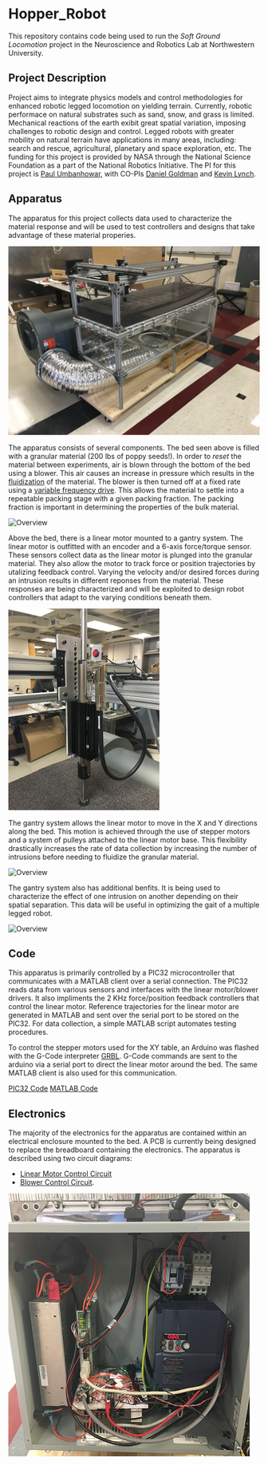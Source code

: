 # Hopper_Robot #
This repository contains code being used to run the *Soft Ground Locomotion* project in the Neuroscience and Robotics Lab at Northwestern University.

## Project Description ##
Project aims to integrate physics models and control methodologies for enhanced robotic legged locomotion on yielding terrain. Currently, robotic performace on natural substrates such as sand, snow, and grass is limited. Mechanical reactions of the earth exibit great spatial variation, imposing challenges to robotic design and control. Legged robots with greater mobility on natural terrain have applications in many areas, including: search and rescue, agricultural, planetary and space exploration, etc. The funding for this project is provided by NASA through the National Science Foundation as a part of the National Robotics Initiative. The PI for this project is [Paul Umbanhowar](http://www.mccormick.northwestern.edu/research-faculty/directory/affiliated/umbanhowar-paul.html), with CO-PIs [Daniel Goldman](https://www.physics.gatech.edu/user/daniel-goldman) and [Kevin Lynch](http://www.mccormick.northwestern.edu/research-faculty/directory/profiles/lynch-kevin.html).


## Apparatus ##
The apparatus for this project collects data used to characterize the material response and will be used to test controllers and designs that take advantage of these material properies.

![Overview](Images/Setup.jpeg "Apparatus image")

The apparatus consists of several components. The bed seen above is filled with a granular material (200 lbs of poppy seeds!). In order to *reset* the material between experiments, air is blown through the bottom of the bed using a blower. This air causes an increase in pressure which results in the [fluidization](https://en.wikipedia.org/wiki/Fluidization) of the material. The blower is then turned off at a fixed rate using a [variable frequency drive](https://en.wikipedia.org/wiki/Variable-frequency_drive). This allows the material to settle into a repeatable packing stage with a given packing fraction. The packing fraction is important in determining the properties of the bulk material.

![Overview](Images/Fluidizing.gif "Material Fluidization")

Above the bed, there is a linear motor mounted to a gantry system. The linear motor is outfitted with an encoder and a 6-axis force/torque sensor. These sensors collect data as the linear motor is plunged into the granular material. They also allow the motor to track force or position trajectories by utalizing feedback control. Varying the velocity and/or desired forces during an intrusion results in different reponses from the material. These responses are being characterized and will be exploited to design robot controllers that adapt to the varying conditions beneath them.

![Overview](Images/LinearMotor.jpg)

The gantry system allows the linear motor to move in the X and Y directions along the bed. This motion is achieved through the use of stepper motors and a system of pulleys attached to the linear motor base. This flexibility drastically increases the rate of data collection by increasing the number of intrusions before needing to fluidize the granular material.

![Overview](Images/Homing.gif)

The gantry system also has additional benfits. It is being used to characterize the effect of one intrusion on another depending on their spatial separation. This data will be useful in optimizing the gait of a multiple legged robot.

![Overview](Images/Intrusions.gif)

## Code ##
This apparatus is primarily controlled by a PIC32 microcontroller that communicates with a MATLAB client over a serial connection. The PIC32 reads data from various sensors and interfaces with the linear motor/blower drivers. It also impliments the 2 KHz force/position feedback controllers that control the linear motor. Reference trajectories for the linear motor are generated in MATLAB and sent over the serial port to be stored on the PIC32. For data collection, a simple MATLAB script automates testing procedures.

To control the stepper motors used for the XY table, an Arduino was flashed with the G-Code interpreter [GRBL](https://github.com/grbl/grbl). G-Code commands are sent to the arduino via a serial port to direct the linear motor around the bed. The same MATLAB client is also used for this communication.

[PIC32 Code]()
[MATLAB Code]()

## Electronics ##
The majority of the electronics for the apparatus are contained within an electrical enclosure mounted to the bed. A PCB is currently being designed to replace the breadboard containing the electronics. The apparatus is described using two circuit diagrams:
* [Linear Motor Control Circuit](LinearMotorControl.pdf) 
* [Blower Control Circuit](BlowerControl).

![Overview](Images/Enclosure.jpg)
